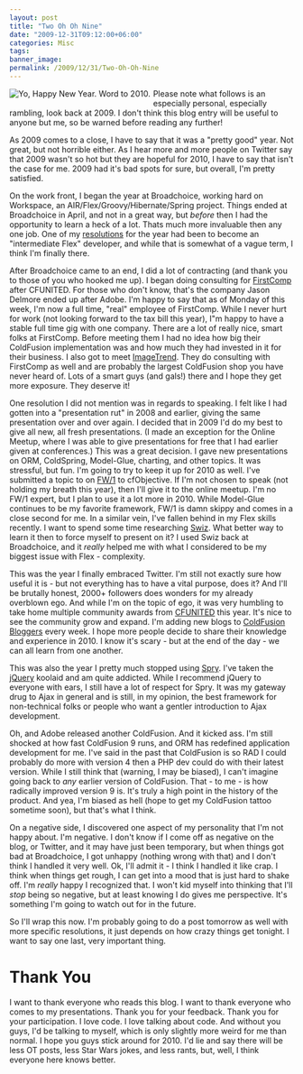 ```yaml
---
layout: post
title: "Two Oh Oh Nine"
date: "2009-12-31T09:12:00+06:00"
categories: Misc 
tags: 
banner_image: 
permalink: /2009/12/31/Two-Oh-Oh-Nine
---
```


<img src="https://static.raymondcamden.com/images/cfjedi/happy_new_year.jpg" style="float:left;padding-right:5px;padding-bottom:5px" title="Yo, Happy New Year. Word to 2010." />

Please note what follows is an especially personal, especially rambling, look back at 2009. I don't think this blog entry will be useful to anyone but me, so be warned before reading any further!

As 2009 comes to a close, I have to say that it was a "pretty good" year. Not great, but not horrible either. As I hear more and more people on Twitter say that 2009 wasn't so hot but they are hopeful for 2010, I have to say that isn't the case for me. 2009 had it's bad spots for sure, but overall, I'm pretty satisfied.

On the work front, I began the year at Broadchoice, working hard on Workspace, an AIR/Flex/Groovy/Hibernate/Spring project. Things ended at Broadchoice in April, and not in a great way, but <i>before</i> then I had the opportunity to learn a heck of a lot. Thats much more invaluable then any one job. One of my <a href="http://www.raymondcamden.com/index.cfm/2009/1/1/My-New-Years-Resolutions">resolutions</a> for the year had been to become an "intermediate Flex" developer, and while that is somewhat of a vague term, I think I'm finally there. 

After Broadchoice came to an end, I did a lot of contracting (and thank you to those of you who hooked me up). I began doing consulting for <a href="http://www.firstcomp.com">FirstComp</a> after CFUNITED. For those who don't know, that's the company Jason Delmore ended up after Adobe. I'm happy to say that as of Monday of this week, I'm now a full time, "real" employee of FirstComp. While I never hurt for work (not looking forward to the tax bill this year), I"m happy to have a stable full time gig with one company. There are a lot of really nice, smart folks at FirstComp. Before meeting them I had no idea how big their ColdFusion implementation was and how much they had invested in it for their business. I also got to meet <a href="http://www.imagetrend.com/">ImageTrend</a>. They do consulting with FirstComp as well and are probably the largest ColdFusion shop you have never heard of. Lots of a smart guys (and gals!) there and I hope they get more exposure. They deserve it!

One resolution I did not mention was in regards to speaking. I felt like I had gotten into a "presentation rut" in 2008 and earlier, giving the same presentation over and over again. I decided that in 2009 I'd do my best to give all new, all fresh presentations. (I made an exception for the Online Meetup, where I was able to give presentations for free that I had earlier given at conferences.) This was a great decision. I gave new presentations on ORM, ColdSpring, Model-Glue, charting, and other topics. It was stressful, but fun. I'm going to try to keep it up for 2010 as well. I've submitted a topic to on <a href="http://fw1.riaforge.org">FW/1</a> to cfObjective. If I'm not chosen to speak (not holding my breath this year), then I'll give it to the online meetup. I'm no FW/1 expert, but I plan to use it a lot more in 2010. While Model-Glue continues to be my favorite framework, FW/1 is damn skippy and comes in a close second for me. In a similar vein, I've fallen behind in my Flex skills recently. I want to spend some time researching <a href="http://swizframework.org/">Swiz</a>. What better way to learn it then to force myself to present on it? I used Swiz back at Broadchoice, and it <i>really</i> helped me with what I considered to be my biggest issue with Flex - complexity. 

This was the year I finally embraced Twitter. I'm still not exactly sure how useful it is - but not everything has to have a vital purpose, does it? And I'll be brutally honest, 2000+ followers does wonders for my already overblown ego. And while I'm on the topic of ego, it was very humbling to take home multiple community awards from <a href="http://www.cfunited.com">CFUNITED</a> this year. It's nice to see the community grow and expand. I'm adding new blogs to <a href="http://www.coldfusionbloggers.org">ColdFusion Bloggers</a> every week. I hope more people decide to share their knowledge and experience in 2010. I know it's scary - but at the end of the day - we can all learn from one another.

This was also the year I pretty much stopped using <a href="http://labs.adobe.com/technologies/spry/">Spry</a>. I've taken the <a href="http://jquery.com">jQuery</a> koolaid and am quite addicted. While I recommend jQuery to everyone with ears, I still have a lot of respect for Spry. It was my gateway drug to Ajax in general and is still, in my opinion, the best framework for non-technical folks or people who want a gentler introduction to Ajax development.

Oh, and Adobe released another ColdFusion. And it kicked ass. I'm still shocked at how fast ColdFusion 9 runs, and ORM has redefined application development for me. I've said in the past that ColdFusion is so RAD I could probably do more with version 4 then a PHP dev could do with their latest version. While I still think that (warning, I may be biased), I can't imagine going back to <i>any</i> earlier version of ColdFusion. That - to me - is how radically improved version 9 is. It's truly a high point in the history of the product. And yea, I'm biased as hell (hope to get my ColdFusion tattoo sometime soon), but that's what I think.

On a negative side, I discovered one aspect of my personality that I'm not happy about. I'm negative. I don't know if I come off as negative on the blog, or Twitter, and it may have just been temporary, but when things got bad at Broadchoice, I got unhappy (nothing wrong with that) and I don't think I handled it very well. Ok, I'll admit it - I think I handled it like crap. I think when things get rough, I can get into a mood that is just hard to shake off. I'm <i>really</i> happy I recognized that. I won't kid myself into thinking that I'll <i>stop</i> being so negative, but at least knowing I do gives me perspective. It's something I'm going to watch out for in the future.

So I'll wrap this now. I'm probably going to do a post tomorrow as well with more specific resolutions, it just depends on how crazy things get tonight. I want to say one last, very important thing.

<h1>Thank You</h1>

I want to thank everyone who reads this blog. I want to thank everyone who comes to my presentations. Thank you for your feedback. Thank you for your participation. I love code. I love talking about code. And without you guys, I'd be talking to myself, which is only slightly more weird for me than normal. I hope you guys stick around for 2010. I'd lie and say there will be less OT posts, less Star Wars jokes, and less rants, but, well, I think everyone here knows better.